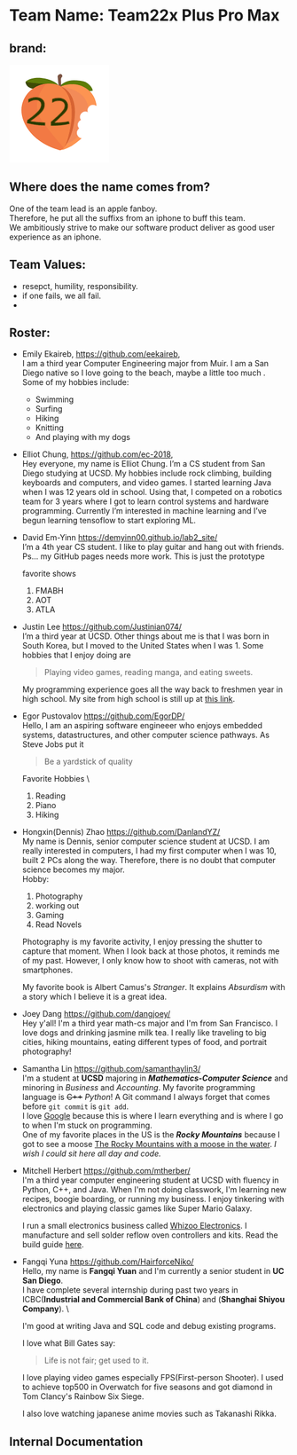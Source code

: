 # Team Name: Team22x Plus Pro Max

## brand: 
!["brand"](./branding/brand.png)

## Where does the name comes from? 
One of the team lead is an apple fanboy. \
Therefore, he put all the suffixs from an iphone to buff this team. \
We ambitiously strive to make our software product deliver as good user experience as an iphone. 

## Team Values: 
- resepct, humility, responsibility. 
- if one fails, we all fail. 
- 

## Roster: 
- Emily Ekaireb, https://github.com/eekaireb, \
I am a third year Computer Engineering major from Muir. I am a San Diego native so I love going to the beach, maybe a little too much . Some of my hobbies include:

    - Swimming
    - Surfing
    - Hiking
    - Knitting
    - And playing with my dogs
 
- Elliot Chung, https://github.com/ec-2018, \
    Hey everyone, my name is Elliot Chung. I’m a CS student from San Diego studying at UCSD. My hobbies include rock climbing, building keyboards and computers, and video games. I started learning Java when I was 12 years old in school. Using that, I competed on a robotics team for 3 years where I got to learn control systems and hardware programming. Currently I’m interested in machine learning and I’ve begun learning tensoflow to start exploring ML. 

- David Em-Yinn https://demyinn00.github.io/lab2_site/ \
    I’m a 4th year CS student. I like to play guitar and hang out with friends. Ps… my GitHub pages needs more work. This is just the prototype 

    favorite shows
    1. FMABH
    2. AOT
    3. ATLA

- Justin Lee https://github.com/Justinian074/ \
    I’m a third year at UCSD. Other things about me is that I was born in South Korea, but I moved to the United States when I was 1. Some hobbies that I enjoy doing are

    > Playing video games, reading manga, and eating sweets.  

    My programming experience goes all the way back to freshmen year in high school. My site from high school is still up at [this link](http://justl2.gitastudent.online/).

- Egor Pustovalov https://github.com/EgorDP/ \
    Hello, I am an aspiring software engineeer who enjoys embedded systems, datastructures, and other computer science pathways. As Steve Jobs put it 
    > Be a yardstick of quality

    Favorite Hobbies \
    1. Reading
    2. Piano
    3. Hiking

- Hongxin(Dennis) Zhao https://github.com/DanlandYZ/ \
    My name is Dennis, senior computer science student at UCSD. I am really interested in computers, I had my first computer when I was 10, built 2 PCs along the way. Therefore, there is no doubt that computer science becomes my major.\
    Hobby: 
    1.  Photography
    2. working out
    3. Gaming 
    4. Read Novels

    Photography is my favorite activity, I enjoy pressing the shutter to capture that moment. When I look back at those photos, it reminds me of my past. However, I only know how to shoot with cameras, not with smartphones. 

    My favorite book is Albert Camus's _Stranger_. It explains _Absurdism_ with a story which I believe it is a great idea. 

- Joey Dang https://github.com/dangjoey/ \
    Hey y'all! I'm a third year math-cs major and I'm from San Francisco. I love dogs and drinking jasmine milk tea. I really like traveling to big cities, hiking mountains, eating different types of food, and portrait photography!


- Samantha Lin https://github.com/samanthaylin3/ \
    I'm a student at **UCSD** majoring in ***Mathematics-Computer Science*** and minoring in _Business_ and _Accounting_.
    My favorite programming language is  ~~C++~~ _Python_! 
    A Git command I always forget that comes before `git commit` is `git add`.\
    I love [Google](https://google.com) because this is where I learn everything and is where I go to when I'm stuck on programming.\
    One of my favorite places in the US is the ***Rocky Mountains*** because I got to see a moose [The Rocky Mountains with a moose in the water](./images/rockymtmoose.PNG). _I wish I could sit here all day and code._

- Mitchell Herbert https://github.com/mtherber/ \
    I'm a third year computer engineering student at UCSD with fluency in Python, C++, and Java. When I'm not doing classwork, I'm learning new recipes, boogie boarding, or running my business. I enjoy tinkering with electronics and playing classic games like Super Mario Galaxy. 

    I run a small electronics business called [Whizoo Electronics](https://www.whizoo.com). I manufacture and sell solder reflow oven controllers and kits. Read the build guide [here](https://www.whizoo.com/reflowoven).

- Fangqi Yuna https://github.com/HairforceNiko/ \
    Hello, my name is **Fangqi Yuan** and I'm currently a senior student in **UC San Diego**.\
    I have complete several internship during past two years in ICBC(**Industrial and Commercial Bank of China**) and (**Shanghai Shiyou Company**). \

    I'm good at writing Java and SQL code and debug existing programs.

    I love what Bill Gates say:
    > Life is not fair; get used to it.

    I love playing video games especially FPS(First-person Shooter). I used to achieve top500 in Overwatch for five seasons and got diamond in Tom Clancy's Rainbow Six Siege.

    I also love watching japanese anime movies such as Takanashi Rikka.


## Internal Documentation


